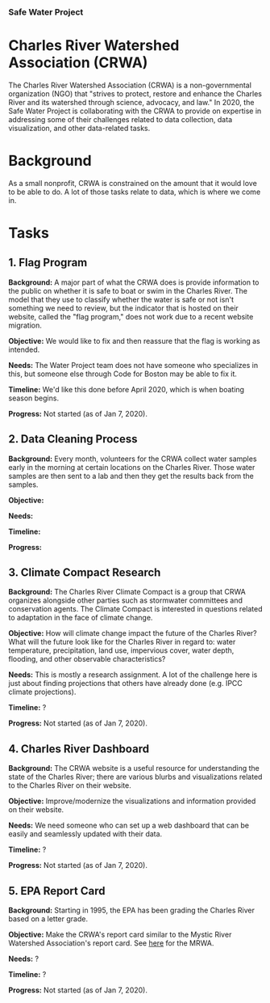 ### Safe Water Project

# Charles River Watershed Association (CRWA)

The Charles River Watershed Association (CRWA) is a non-governmental organization (NGO) that "strives to protect, restore and enhance the Charles River and its watershed through science, advocacy, and law." In 2020, the Safe Water Project is collaborating with the CRWA to provide on expertise in addressing some of their challenges related to data collection, data visualization, and other data-related tasks.

# Background

As a small nonprofit, CRWA is constrained on the amount that it would love to be able to do. A lot of those tasks relate to data, which is where we come in.

# Tasks

## 1. Flag Program

__Background:__ A major part of what the CRWA does is provide information to the public on whether it is safe to boat or swim in the Charles River. The model that they use to classify whether the water is safe or not isn't something we need to review, but the indicator that is hosted on their website, called the "flag program," does not work due to a recent website migration.

__Objective:__ We would like to fix and then reassure that the flag is working as intended.

__Needs:__ The Water Project team does not have someone who specializes in this, but someone else through Code for Boston may be able to fix it.

__Timeline:__ We'd like this done before April 2020, which is when boating season begins.

__Progress:__ Not started (as of Jan 7, 2020).

## 2. Data Cleaning Process

__Background:__ Every month, volunteers for the CRWA collect water samples early in the morning at certain locations on the Charles River. Those water samples are then sent to a lab and then they get the results back from the samples.

__Objective:__

__Needs:__

__Timeline:__

__Progress:__

## 3. Climate Compact Research

__Background:__ The Charles River Climate Compact is a group that CRWA organizes alongside other parties such as stormwater committees and conservation agents. The Climate Compact is interested in questions related to adaptation in the face of climate change.

__Objective:__ How will climate change impact the future of the Charles River? What will the future look like for the Charles River in regard to: water temperature, precipitation, land use, impervious cover, water depth, flooding, and other observable characteristics?

__Needs:__ This is mostly a research assignment. A lot of the challenge here is just about finding projections that others have already done (e.g. IPCC climate projections).

__Timeline:__ ?

__Progress:__ Not started (as of Jan 7, 2020).

## 4. Charles River Dashboard

__Background:__ The CRWA website is a useful resource for understanding the state of the Charles River; there are various blurbs and visualizations related to the Charles River on their website.

__Objective:__ Improve/modernize the visualizations and information provided on their website.

__Needs:__ We need someone who can set up a web dashboard that can be easily and seamlessly updated with their data.

__Timeline:__ ?

__Progress:__ Not started (as of Jan 7, 2020).

## 5. EPA Report Card

__Background:__ Starting in 1995, the EPA has been grading the Charles River based on a letter grade.

__Objective:__ Make the CRWA's report card similar to the Mystic River Watershed Association's report card. See [here](https://mysticriver.org/epa-grade) for the MRWA.

__Needs:__ ?

__Timeline:__ ?

__Progress:__ Not started (as of Jan 7, 2020).